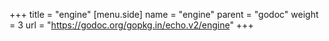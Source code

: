 +++
title = "engine"
[menu.side]
  name = "engine"
  parent = "godoc"
  weight = 3
  url = "https://godoc.org/gopkg.in/echo.v2/engine"
+++

